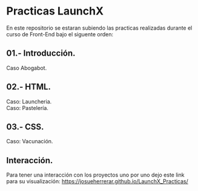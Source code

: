 # Practicas LaunchX

En este repositorio se estaran subiendo las practicas realizadas durante el curso de Front-End bajo el siguente orden:

## 01.- Introducción.

Caso Abogabot.

## 02.- HTML.

Caso: Launcheria.
<br>
Caso: Pastelería.

## 03.- CSS.

Caso: Vacunación.

## Interacción.

Para tener una interacción con los proyectos uno por uno dejo este link para su visualización:
https://josueherrerar.github.io/LaunchX_Practicas/

